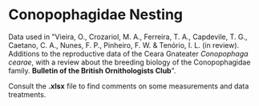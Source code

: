 # Conopophagidae Nesting
Data used in "Vieira, O., Crozariol, M. A., Ferreira, T. A., Capdevile, T. G., Caetano, C. A., Nunes, F. P., Pinheiro, F. W. &amp; Tenório, I. L. (in review).  Additions to the reproductive data of the Ceara Gnateater *Conopophaga cearae*, with a review about the breeding biology of the Conopophagidae family. **Bulletin of the British Ornithologists Club**".

Consult the **.xlsx** file to find comments on some measurements and data treatments.
